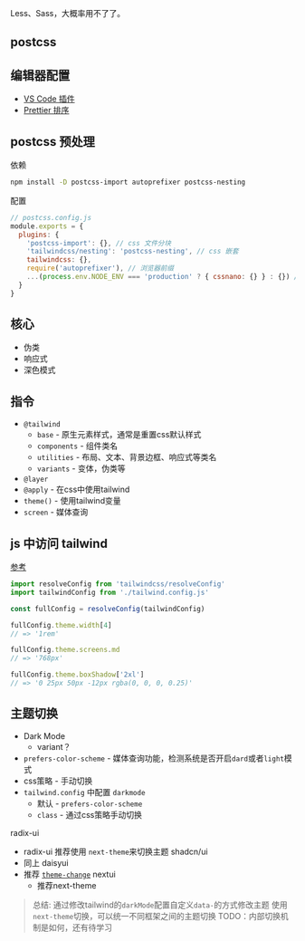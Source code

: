 
Less、Sass，大概率用不了了。
## postcss


## 编辑器配置

- [VS Code 插件](https://marketplace.visualstudio.com/items?itemName=bradlc.vscode-tailwindcss)
- [Prettier 排序](https://tailwindcss.com/blog/automatic-class-sorting-with-prettier#how-classes-are-sorted)

## postcss 预处理

依赖

```bash
npm install -D postcss-import autoprefixer postcss-nesting
```

配置

```js
// postcss.config.js
module.exports = {
  plugins: {
    'postcss-import': {}, // css 文件分块
    'tailwindcss/nesting': 'postcss-nesting', // css 嵌套
    tailwindcss: {},
    require('autoprefixer'), // 浏览器前缀
    ...(process.env.NODE_ENV === 'production' ? { cssnano: {} } : {}) // 压缩
  }
}
```

## 核心

- 伪类
- 响应式
- 深色模式

## 指令

- `@tailwind`
	- `base` - 原生元素样式，通常是重置css默认样式
	- `components` - 组件类名
	- `utilities` - 布局、文本、背景边框、响应式等类名
	- `variants` - 变体，伪类等
- `@layer`
- `@apply` - 在css中使用tailwind
- `theme()` - 使用tailwind变量
- `screen` - 媒体查询

## js 中访问 tailwind

[参考](https://tailwindcss.com/docs/configuration#referencing-in-java-script)

```js
import resolveConfig from 'tailwindcss/resolveConfig'
import tailwindConfig from './tailwind.config.js'

const fullConfig = resolveConfig(tailwindConfig)

fullConfig.theme.width[4]
// => '1rem'

fullConfig.theme.screens.md
// => '768px'

fullConfig.theme.boxShadow['2xl']
// => '0 25px 50px -12px rgba(0, 0, 0, 0.25)'
```

## 主题切换

- Dark Mode
	- variant？
- `prefers-color-scheme` - 媒体查询功能，检测系统是否开启`dard`或者`light`模式
- css策略 - 手动切换
- `tailwind.config` 中配置 `darkmode`
	- 默认 - `prefers-color-scheme`
	- `class` - 通过css策略手动切换

radix-ui
- radix-ui 推荐使用 `next-theme`来切换主题
shadcn/ui
- 同上
daisyui
- 推荐 [`theme-change`](https://github.com/saadeghi/theme-change)
nextui
	- 推荐next-theme

> 总结: 通过修改tailwind的`darkMode`配置自定义`data-`的方式修改主题
> 使用`next-theme`切换，可以统一不同框架之间的主题切换
> TODO：内部切换机制是如何，还有待学习

